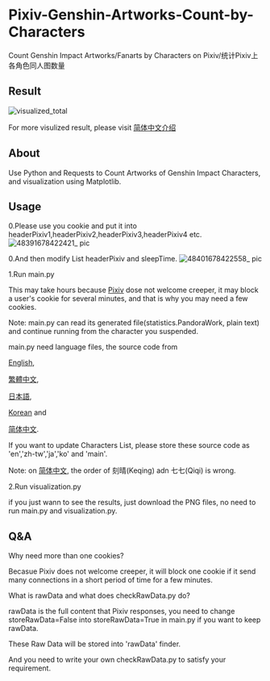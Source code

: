 # Pixiv-Genshin-Artworks-Count-by-Characters
Count Genshin Impact Artworks/Fanarts by Characters on Pixiv/统计Pixiv上各角色同人图数量

## Result
![visualized_total](https://github.com/PandoraEartha/Pixiv-Genshin-Artworks-Count-by-Characters/assets/98176983/f60f9f63-1217-4f3a-82ea-be6b5a02328b)

For more visulized result, please visit [简体中文介绍](https://zhuanlan.zhihu.com/p/612880505)

## About

Use Python and Requests to Count Artworks of Genshin Impact Characters, and visualization using Matplotlib.

## Usage

0.Please use you cookie and put it into headerPixiv1,headerPixiv2,headerPixiv3,headerPixiv4 etc. 
![48391678422421_ pic](https://user-images.githubusercontent.com/98176983/224223384-3c387bba-9911-4ed5-b90b-c010475dc866.jpg)

0.And then modify List headerPixiv and sleepTime.
![48401678422558_ pic](https://user-images.githubusercontent.com/98176983/224223646-7120b21d-c4ea-4be5-bee6-ba1787cdc6d4.jpg)

1.Run main.py

This may take hours because [Pixiv](https://www.pixiv.net/) dose not welcome creeper, it may block a user's cookie for several minutes, and that is why you may need a few cookies.

Note: main.py can read its generated file(statistics.PandoraWork, plain text) and continue running from the character you suspended.

main.py need language files, the source code from 

[English](https://genshin.hoyoverse.com/en/character/mondstadt?char=0), 

[繁體中文](https://genshin.hoyoverse.com/zh-tw/character/mondstadt?char=0), 

[日本語](https://genshin.hoyoverse.com/ja/character/mondstadt?char=0), 

[Korean](https://genshin.hoyoverse.com/ko/character/mondstadt?char=0) and 

[简体中文](https://ys.mihoyo.com/main/character/mondstadt?char=0).

If you want to update Characters List, please store these source code as 'en','zh-tw','ja','ko' and 'main'.

Note: on [简体中文](https://ys.mihoyo.com/main/character/mondstadt?char=0), the order of 刻晴(Keqing) adn 七七(Qiqi) is wrong.

2.Run visualization.py

if you just wann to see the results, just download the PNG files, no need to run main.py and visualization.py.

## Q&A

Why need more than one cookies?

Becasue Pixiv does not welcome creeper, it will block one cookie if it send many connections in a short period of time for a few minutes.

What is rawData and what does checkRawData.py do?

rawData is the full content that Pixiv responses, you need to change storeRawData=False into storeRawData=True in main.py if you want to keep rawData. 

These Raw Data will be stored into 'rawData' finder.

And you need to write your own checkRawData.py to satisfy your requirement.
